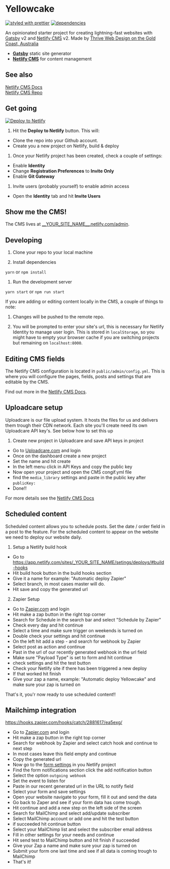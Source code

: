 # Yellowcake

[![styled with prettier](https://img.shields.io/badge/styled_with-prettier-ff69b4.svg?style=flat-square)](https://github.com/prettier/prettier)
[![dependencies](https://img.shields.io/david/thriveweb/yellowcake)](https://img.shields.io/david/thriveweb/yellowcake)

An opinionated starter project for creating lightning-fast websites with [Gatsby](https://gatsbyjs.org) v2 and [Netlify CMS](https://netlifycms.org) v2. Made by [Thrive Web Design on the Gold Coast, Australia](https://thriveweb.com.au)

- **[Gatsby](https://gatsbyjs.org)** static site generator
- **[Netlify CMS](https://github.com/netlify/netlify-cms)** for content management

## See also

[Netlify CMS Docs](https://www.netlifycms.org/docs/)  
[Netlify CMS Repo](https://github.com/netlify/netlify-cms)

## Get going

[![Deploy to Netlify](https://www.netlify.com/img/deploy/button.svg)](https://app.netlify.com/start/deploy?repository=https://github.com/thriveweb/yellowcake&stack=cms)

1.  Hit the **Deploy to Netlify** button. This will:

- Clone the repo into your Github account.
- Create you a new project on Netlify, build & deploy

1.  Once your Netlify project has been created, check a couple of settings:

- Enable **Identity**
- Change **Registration Preferences** to **Invite Only**
- Enable **Git Gateway**

1.  Invite users (probably yourself) to enable admin access

- Open the **Identity** tab and hit **Invite Users**

## Show me the CMS!

The CMS lives at [\_\_YOUR_SITE_NAME\_\_.netlify.com/admin](https://__YOUR_SITE_NAME__.netlify.com/admin).

## Developing

1.  Clone your repo to your local machine

1.  Install dependencies

`yarn` or `npm install`

1.  Run the development server

`yarn start` or `npm run start`

If you are adding or editing content locally in the CMS, a couple of things to note:

1.  Changes will be pushed to the remote repo.

1.  You will be prompted to enter your site's url, this is necessary for Netlify Identity to manage user login. This is stored in `localStorage`, so you might have to empty your browser cache if you are switching projects but remaining on `localhost:8000`.

## Editing CMS fields

The Netlify CMS configuration is located in `public/admin/config.yml`. This is where you will configure the pages, fields, posts and settings that are editable by the CMS.

Find out more in the [Netlify CMS Docs](https://www.netlifycms.org/docs/#configuration).

## Uploadcare setup

Uploadcare is our file upload system. It hosts the files for us and delivers them trough their CDN network.
Each site you'll create need its own Uploadcare API key's. See below how to set this up

1. Create new project in Uploadcare and save API keys in project

- Go to [Uploadcare.com](https://uploadcare.com/accounts/login/) and login
- Once on the dashboard create a new project
- Set the name and hit create
- In the left menu click in API Keys and copy the public key
- Now open your project and open the CMS congif.yml file
- find the `media_library` settings and paste in the public key after `publicKey:`
- Done!!

For more details see the [Netlify CMS Docs](https://www.netlifycms.org/docs/uploadcare/)

## Scheduled content

Scheduled content allows you to schedule posts. Set the date / order field in a post to the feature.
For the scheduled content to appear on the website we need to deploy our website daily.

1. Setup a Netlify build hook

- Go to https://app.netlify.com/sites/_YOUR_SITE_NAME/setings/deploys/#build-hooks
- Hit build hook button in the build hooks section
- Give it a name for example: "Automatic deploy Zapier"
- Select branch, in most cases master will do.
- Hit save and copy the generated url

2. Zapier Setup

- Go to [Zapier.com](https://zapier.com/) and login
- Hit make a zap button in the right top corner
- Search for Schedule in the search bar and select "Schedule by Zapier"
- Check every day and hit continue
- Select a time and make sure trigger on weekends is turned on
- Double check your settings and hit continue
- On the left hit add a step - and search for webhook by Zapier
- Select post as action and continue
- Past in the url of our recently generated webhook in the url field
- Make sure "Payload Type" is set to form and hit continue
- check settings and hit the test button
- Check your Netlify site if there has been triggered a new deploy
- If that worked hit finish
- Give your zap a name, example: "Automatic deploy Yellowcake" and make sure your zap is turned on

That's it, you'r now ready to use scheduled content!!

## Mailchimp integration

https://hooks.zapier.com/hooks/catch/2881617/ea5exg/

- Go to [Zapier.com](https://zapier.com/) and login
- Hit make a zap button in the right top corner
- Search for webhook by Zapier and select catch hook and continue to next step
- In most cases leave this field empty and continue
- Copy the generated url
- Now go to the [form settings](https://app.netlify.com/sites/yellowcake/settings/forms#outgoing-notifications) in you Netlify project
- Find the form notifications section click the add notification button
- Select the option `outgoing webhook`
- Set the event to listen for
- Paste in our recent generated url in the URL to notify field
- Select your form and save settings
- Open your website navigate to your form, fill it out and send the data
- Go back to Zaper and see if your form data has come trough.
- Hit continue and add a new step on the left side of the screen
- Search for MailChimp and select add/update subscriber
- Select MailChimp account or add one and hit the test button
- if succeeded hit continue button
- Select your MailChimp list and select the subscriber email address
- Fill in other settings for your needs and continue
- Hit send test to MailChimp button and hit finish if succeeded
- Give your Zap a name and make sure your zap is turned on
- Submit your form one last time and see if all data is coming trough to MailChimp
- That's it!
